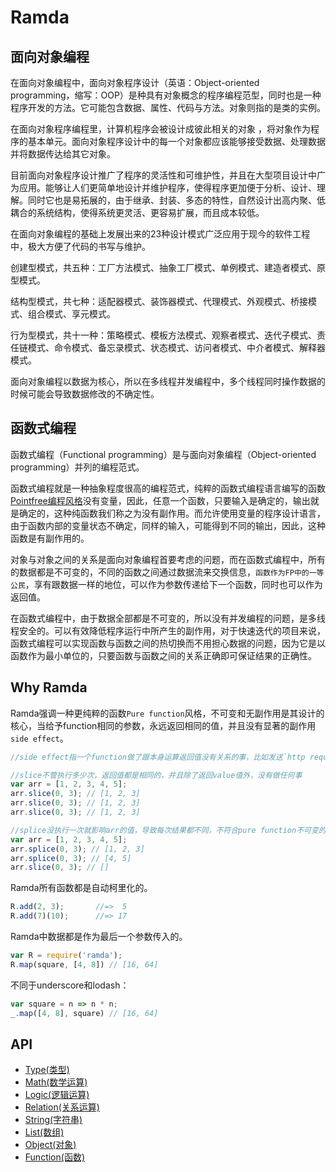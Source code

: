 # Ramda

## 面向对象编程

在面向对象编程中，面向对象程序设计（英语：Object-oriented programming，缩写：OOP）是种具有对象概念的程序编程范型，同时也是一种程序开发的方法。它可能包含数据、属性、代码与方法。对象则指的是类的实例。

在面向对象程序编程里，计算机程序会被设计成彼此相关的对象 ，将对象作为程序的基本单元。面向对象程序设计中的每一个对象都应该能够接受数据、处理数据并将数据传达给其它对象。

目前面向对象程序设计推广了程序的灵活性和可维护性，并且在大型项目设计中广为应用。能够让人们更简单地设计并维护程序，使得程序更加便于分析、设计、理解。同时它也是易拓展的，由于继承、封装、多态的特性，自然设计出高内聚、低耦合的系统结构，使得系统更灵活、更容易扩展，而且成本较低。

在面向对象编程的基础上发展出来的23种设计模式广泛应用于现今的软件工程中，极大方便了代码的书写与维护。

创建型模式，共五种：工厂方法模式、抽象工厂模式、单例模式、建造者模式、原型模式。

结构型模式，共七种：适配器模式、装饰器模式、代理模式、外观模式、桥接模式、组合模式、享元模式。

行为型模式，共十一种：策略模式、模板方法模式、观察者模式、迭代子模式、责任链模式、命令模式、备忘录模式、状态模式、访问者模式、中介者模式、解释器模式。

面向对象编程以数据为核心，所以在多线程并发编程中，多个线程同时操作数据的时候可能会导致数据修改的不确定性。 

## 函数式编程

函数式编程（Functional programming）是与面向对象编程（Object-oriented programming）并列的编程范式。

函数式编程就是一种抽象程度很高的编程范式，纯粹的函数式编程语言编写的函数[Pointfree编程风格](http://www.ruanyifeng.com/blog/2017/03/pointfree.html)没有变量，因此，任意一个函数，只要输入是确定的，输出就是确定的，这种纯函数我们称之为没有副作用。而允许使用变量的程序设计语言，由于函数内部的变量状态不确定，同样的输入，可能得到不同的输出，因此，这种函数是有副作用的。 

对象与对象之间的关系是面向对象编程首要考虑的问题，而在函数式编程中，所有的数据都是不可变的，不同的函数之间通过数据流来交换信息，`函数作为FP中的一等公民`，享有跟数据一样的地位，可以作为参数传递给下一个函数，同时也可以作为返回值。 

在函数式编程中，由于数据全部都是不可变的，所以没有并发编程的问题，是多线程安全的。可以有效降低程序运行中所产生的副作用，对于快速迭代的项目来说，函数式编程可以实现函数与函数之间的热切换而不用担心数据的问题，因为它是以函数作为最小单位的，只要函数与函数之间的关系正确即可保证结果的正确性。

## Why Ramda

Ramda强调一种更纯粹的函数`Pure function`风格，不可变和无副作用是其设计的核心，当给予function相同的参数，永远返回相同的值，并且没有显著的副作用`side effect`。

```javascript
//side effect指一个function做了跟本身运算返回值没有关系的事，比如发送`http request`请求或修改某个全局变量或传入参数的值，甚至是执行`console.log`

//slice不管执行多少次，返回值都是相同的，并且除了返回value值外，没有做任何事
var arr = [1, 2, 3, 4, 5];
arr.slice(0, 3); // [1, 2, 3]
arr.slice(0, 3); // [1, 2, 3]
arr.slice(0, 3); // [1, 2, 3]

//splice没执行一次就影响arr的值，导致每次结果都不同，不符合pure function不可变的原则
var arr = [1, 2, 3, 4, 5];
arr.splice(0, 3); // [1, 2, 3]
arr.splice(0, 3); // [4, 5]
arr.slice(0, 3); // []
```

Ramda所有函数都是自动柯里化的。

```javascript
R.add(2, 3);       //=>  5
R.add(7)(10);      //=> 17
```

Ramda中数据都是作为最后一个参数传入的。

```javascript
var R = require('ramda');
R.map(square, [4, 8]) // [16, 64]
```

不同于underscore和lodash：

```javascript
var square = n => n * n;
_.map([4, 8], square) // [16, 64]
```

## API

- [Type(类型)](#docs/Type)
- [Math(数学运算)](#docs/Math)
- [Logic(逻辑运算)](#docs/Logic)
- [Relation(关系运算)](#docs/Relation)
- [String(字符串)](#docs/String)
- [List(数组)](#docs/List)
- [Object(对象)](#docs/Object)
- [Function(函数)](#docs/Function)



